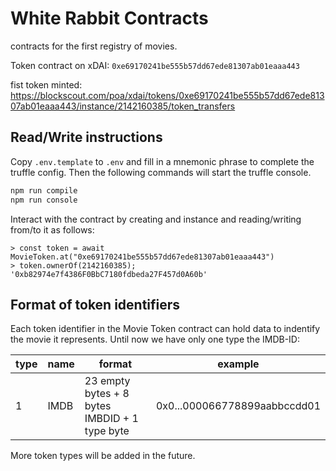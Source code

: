 # White Rabbit Contracts

contracts for the first registry of movies.

Token contract on xDAI: `0xe69170241be555b57dd67ede81307ab01eaaa443`

fist token minted: https://blockscout.com/poa/xdai/tokens/0xe69170241be555b57dd67ede81307ab01eaaa443/instance/2142160385/token_transfers

## Read/Write instructions

Copy `.env.template` to `.env` and fill in a mnemonic phrase to complete the truffle config. Then the following commands will start the truffle console.

```sh
npm run compile
npm run console
```

Interact with the contract by creating and instance and reading/writing from/to it as follows:
```
> const token = await MovieToken.at("0xe69170241be555b57dd67ede81307ab01eaaa443")
> token.ownerOf(2142160385);
'0xb82974e7f4386F0BbC7180fdbeda27F457d0A60b'
```

## Format of token identifiers

Each token identifier in the Movie Token contract can hold data to indentify the movie it represents. Until now we have only one type the IMDB-ID:

| type | name | format                                        | example                      |
|------|------|-----------------------------------------------|------------------------------|
| 1    | IMDB | 23 empty bytes + 8 bytes IMBDID + 1 type byte | 0x0...000066778899aabbccdd01 |

More token types will be added in the future.
